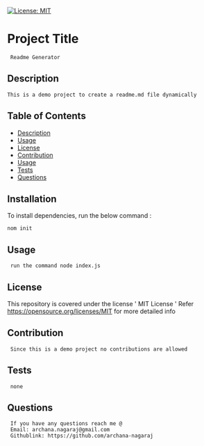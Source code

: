 
  [![License: MIT](https://img.shields.io/badge/License-MIT-yellow.svg)](https://opensource.org/licenses/MIT)


  #  Project Title
     Readme Generator
    
  ##  Description
    This is a demo project to create a readme.md file dynamically 


  ## Table of Contents

  * [Description](#description)
  * [Usage](#usage)
  * [License](#license)
  * [Contribution](#contribution)
  * [Usage](#usage)
  * [Tests](#tests)
  * [Questions](#questions)


  ## Installation

  To install dependencies, run the below command :

    nom init



  ## Usage
     run the command node index.js


  ## License

  This repository is covered under the license ' MIT License
   ' 
  Refer https://opensource.org/licenses/MIT for more detailed info 
    
  
  ## Contribution
     Since this is a demo project no contributions are allowed

  ## Tests
     none

  ## Questions
     If you have any questions reach me @ 
     Email: archana.nagaraj@gmail.com
     Githublink: https://github.com/archana-nagaraj
  